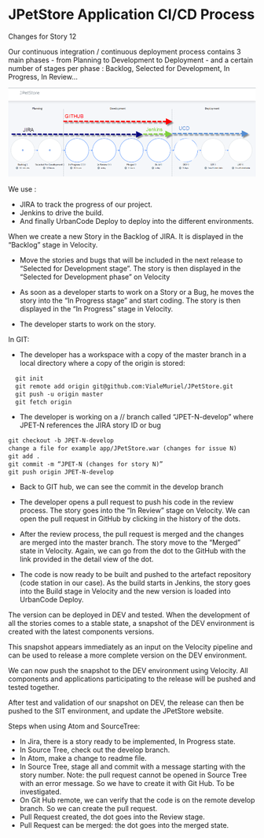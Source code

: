 # JPetStore Application CI/CD Process

Changes for Story 12

Our continuous integration / continuous deployment process contains 3 main phases - from Planning to Development to Deployment - and a certain number of stages per phase : Backlog, Selected for Development, In Progress, In Review…

![Introduction CI CD](./images/Velocity-IntroCICD.png)

We use :
- JIRA to track the progress of our project.
- Jenkins to drive the build.
- And finally UrbanCode Deploy to deploy into the different environments.

When we create a new Story in the Backlog of JIRA. It is displayed  in the “Backlog” stage in Velocity.

-	Move the stories and bugs that will be included in the next release to “Selected for Development stage”. The story is then displayed in the “Selected for Development phase” on Velocity

-	As soon as a developer starts to work on a Story or a Bug, he moves the story into the “In Progress stage” and start coding. The story is then displayed in the “In Progress” stage in Velocity.

-	The developer starts to work on the story.

In GIT:
- The developer has a workspace with a copy of the master branch in a local directory where a copy of the origin is stored:
```
  git init
  git remote add origin git@github.com:VialeMuriel/JPetStore.git
  git push -u origin master
  git fetch origin
```
- The developer is working on a // branch called “JPET-N-develop” where JPET-N references the JIRA story ID or bug
```
git checkout -b JPET-N-develop
change a file for example app/JPetStore.war (changes for issue N)
git add .
git commit -m “JPET-N (changes for story N)”
git push origin JPET-N-develop
```
- Back to GIT hub, we can see the commit in the develop branch
-	The developer opens a pull request to push his code in the review process. The story goes into the “In Review” stage on Velocity. We can open the pull request in GitHub by clicking in the history of the dots.

-	After the review process, the pull request is merged and the changes are merged into the master branch. The story move to the “Merged” state in Velocity. Again, we can go from the dot to the GitHub with the link provided in the detail view of the dot.

-	The code is now ready to be built and pushed to the artefact repository (code station in our case). As the build starts in Jenkins, the story goes into the Build stage in Velocity and the new version is loaded into UrbanCode Deploy.


The version can be deployed in DEV and tested.
When the development of all the stories comes to a stable state, a snapshot of the DEV environment is created with the latest components versions.

This snapshot appears immediately as an input on the Velocity pipeline and can be used to release a more complete version on the DEV environment.

We can now push the snapshot to the DEV environment using Velocity. All components and applications participating to the release will be pushed and tested together.

After test and validation of our snapshot on DEV, the release can then be pushed to the SIT environment, and update the JPetStore website.  

Steps when using Atom and SourceTree:
- In Jira, there is a story ready to be implemented, In Progress state.
- In Source Tree, check out the develop branch.
- In Atom, make a change to readme file.
- In Source Tree, stage all and commit with a message starting with the story number.
Note: the pull request cannot be opened in Source Tree with an error message. So we have to create it with Git Hub. To be investigated.
- On Git Hub remote, we can verify that the code is on the remote develop branch. So we can create the pull request.
- Pull Request created,  the dot goes into the Review stage.
- Pull Request can be merged: the dot goes into the merged state.
